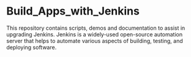 # Build_Apps_with_Jenkins
This repository contains scripts, demos and documentation to assist in upgrading Jenkins. Jenkins is a widely-used open-source automation server that helps to automate various aspects of building, testing, and deploying software.
